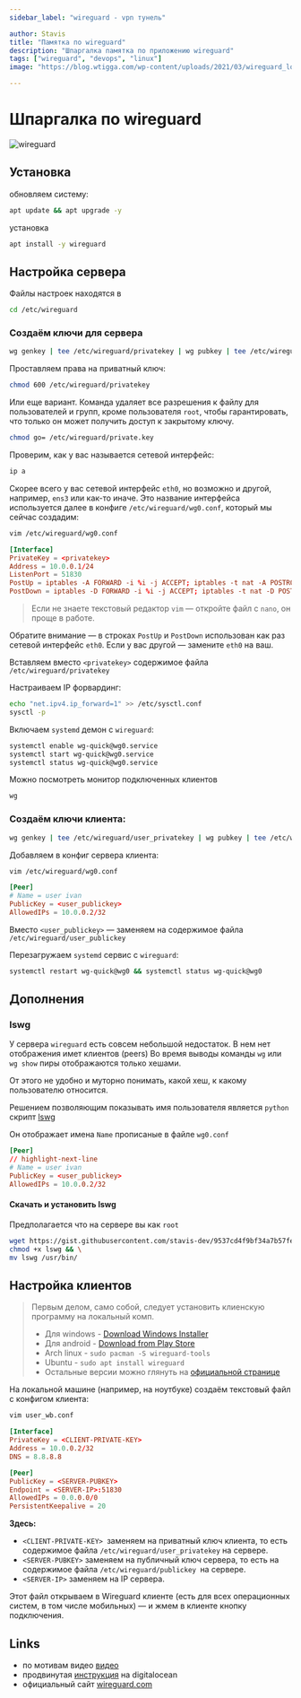 ```yaml
---
sidebar_label: "wireguard - vpn тунель"

author: Stavis
title: "Памятка по wireguard"
description: "Шпаргалка памятка по приложению wireguard"
tags: ["wireguard", "devops", "linux"]
image: "https://blog.wtigga.com/wp-content/uploads/2021/03/wireguard_logo.png"

---
```


# Шпаргалка по wireguard

![wireguard](https://blog.wtigga.com/wp-content/uploads/2021/03/wireguard_logo.png)

## Установка

обновляем систему:

```bash
apt update && apt upgrade -y
```

установка

```bash
apt install -y wireguard
```

## Настройка сервера

Файлы настроек находятся в

```bash
cd /etc/wireguard
```

### Создаём ключи для сервера

```bash
wg genkey | tee /etc/wireguard/privatekey | wg pubkey | tee /etc/wireguard/publickey
```

Проставляем права на приватный ключ:

```bash
chmod 600 /etc/wireguard/privatekey
```

Или еще вариант. Команда удаляет все разрешения к файлу для пользователей и групп, кроме пользователя `root`, чтобы гарантировать, что только он может получить доступ к закрытому ключу.

```bash
chmod go= /etc/wireguard/private.key
```

Проверим, как у вас называется сетевой интерфейс:

```bash
ip a
```

Скорее всего у вас сетевой интерфейс `eth0`, но возможно и другой, например, `ens3` или как-то иначе. Это название интерфейса используется далее в конфиге `/etc/wireguard/wg0.conf`, который мы сейчас создадим:

```bash
vim /etc/wireguard/wg0.conf
```

```conf title="wg0.conf"
[Interface]
PrivateKey = <privatekey>
Address = 10.0.0.1/24
ListenPort = 51830
PostUp = iptables -A FORWARD -i %i -j ACCEPT; iptables -t nat -A POSTROUTING -o eth0 -j MASQUERADE
PostDown = iptables -D FORWARD -i %i -j ACCEPT; iptables -t nat -D POSTROUTING -o eth0 -j MASQUERADE
```

> Если не знаете текстовый редактор `vim` — откройте файл с `nano`, он проще в работе.

Обратите внимание — в строках `PostUp` и `PostDown` использован как раз сетевой интерфейс `eth0`.
Если у вас другой — замените `eth0` на ваш.

Вставляем вместо `<privatekey>` содержимое файла `/etc/wireguard/privatekey`

Настраиваем IP форвардинг:

```bash
echo "net.ipv4.ip_forward=1" >> /etc/sysctl.conf
sysctl -p
```

Включаем `systemd` демон с `wireguard`:

```bash
systemctl enable wg-quick@wg0.service
systemctl start wg-quick@wg0.service
systemctl status wg-quick@wg0.service
```

Можно посмотреть монитор подключенных клиентов

```bash
wg
```

### Создаём ключи клиента:

```bash
wg genkey | tee /etc/wireguard/user_privatekey | wg pubkey | tee /etc/wireguard/user_publickey
```

Добавляем в конфиг сервера клиента:

```bash
vim /etc/wireguard/wg0.conf
```

```conf title="wg0.conf"
[Peer]
# Name = user ivan
PublicKey = <user_publickey>
AllowedIPs = 10.0.0.2/32
```

Вместо `<user_publickey>` — заменяем на содержимое файла `/etc/wireguard/user_publickey`

Перезагружаем `systemd` сервис с `wireguard`:

```bash
systemctl restart wg-quick@wg0 && systemctl status wg-quick@wg0
```
## Дополнения

### lswg

У сервера `wireguard` есть совсем небольшой недостаток. 
В нем нет отображения имет клиентов (peers)
Во время выводы команды `wg` или `wg show` пиры отображаются только хешами.

От этого не удобно и муторно понимать, какой хеш, к какому пользователю относится.  

Решением позволяющим показывать имя пользователя является `python` скрипт [lswg](https://gist.github.com/stavis-dev/9537cd4f9bf34a7b57fe698d4e4b780c)

Он отображает имена `Name` прописаные в файле `wg0.conf`

```conf title="wg0.conf"
[Peer]
// highlight-next-line
# Name = user ivan
PublicKey = <user_publickey>
AllowedIPs = 10.0.0.2/32
```

#### Скачать и установить lswg

Предполагается что на сервере вы как `root`

```bash
wget https://gist.githubusercontent.com/stavis-dev/9537cd4f9bf34a7b57fe698d4e4b780c/raw/lswg && \
chmod +x lswg && \
mv lswg /usr/bin/
```

## Настройка клиентов

> Первым делом, само собой, следует установить клиенскую программу на локальный комп.
> - Для windows - [Download Windows Installer](https://download.wireguard.com/windows-client/wireguard-installer.exe)
> - Для android - [Download from Play Store](https://play.google.com/store/apps/details?id=com.wireguard.android)
> - Arch linux - `sudo pacman -S wireguard-tools`
> - Ubuntu - `sudo apt install wireguard`
> - Остальные версии можно глянуть на [официальной странице](https://www.wireguard.com/install/)

На локальной машине (например, на ноутбуке) создаём текстовый файл с конфигом клиента:

```bash
vim user_wb.conf
```

```conf title="user_wb.conf"
[Interface]
PrivateKey = <CLIENT-PRIVATE-KEY>
Address = 10.0.0.2/32
DNS = 8.8.8.8

[Peer]
PublicKey = <SERVER-PUBKEY>
Endpoint = <SERVER-IP>:51830
AllowedIPs = 0.0.0.0/0
PersistentKeepalive = 20
```

**Здесь:**

- `<CLIENT-PRIVATE-KEY> `заменяем на приватный ключ клиента, то есть содержимое файла `/etc/wireguard/user_privatekey` на сервере.
- `<SERVER-PUBKEY>` заменяем на публичный ключ сервера, то есть на содержимое файла `/etc/wireguard/publickey `на сервере.
- `<SERVER-IP>` заменяем на IP сервера.

Этот файл открываем в Wireguard клиенте (есть для всех операционных систем, в том числе мобильных) — и жмем в клиенте кнопку подключения.

## Links

- по мотивам видео [видео](https://youtu.be/5Aql0V-ta8A)
- продвинутая [инструкция](https://www.digitalocean.com/community/tutorials/how-to-set-up-wireguard-on-ubuntu-22-04) на digitalocean
- официальный сайт [wireguard.com](https://www.wireguard.com/)
